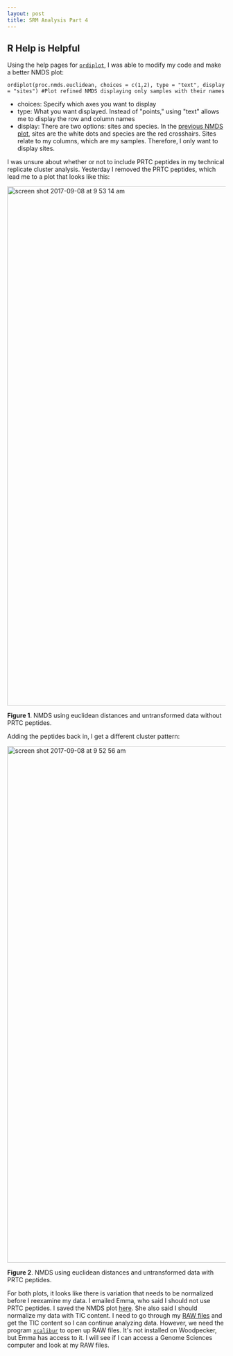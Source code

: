 ```yaml
---
layout: post
title: SRM Analysis Part 4
---
```


## R Help is Helpful

Using the help pages for [`ordiplot`](https://www.rdocumentation.org/packages/vegan/versions/2.4-2/topics/ordiplot), I was able to modify my code and make a better NMDS plot:

```
ordiplot(proc.nmds.euclidean, choices = c(1,2), type = "text", display = "sites") #Plot refined NMDS displaying only samples with their names
```
- choices: Specify which axes you want to display
- type: What you want displayed. Instead of "points," using "text" allows me to display the row and column names
- display: There are two options: sites and species. In the [previous NMDS plot](https://yaaminiv.github.io/SRM-Analysis-Part3/), sites are the white dots and species are the red crosshairs. Sites relate to my columns, which are my samples. Therefore, I only want to display sites.

I was unsure about whether or not to include PRTC peptides in my technical replicate cluster analysis. Yesterday I removed the PRTC peptides, which lead me to a plot that looks like this:

<img width="1194" alt="screen shot 2017-09-08 at 9 53 14 am" src="https://user-images.githubusercontent.com/22335838/30224277-f776515e-9482-11e7-98aa-a7ddb1a06189.png">

**Figure 1**. NMDS using euclidean distances and untransformed data without PRTC peptides.

Adding the peptides back in, I get a different cluster pattern:

<img width="1188" alt="screen shot 2017-09-08 at 9 52 56 am" src="https://user-images.githubusercontent.com/22335838/30224278-f77b6590-9482-11e7-8e4a-01e21a07cdd4.png">

**Figure 2**. NMDS using euclidean distances and untransformed data with PRTC peptides.

For both plots, it looks like there is variation that needs to be normalized before I reexamine my data. I emailed Emma, who said I should not use PRTC peptides. I saved the NMDS plot [here](https://github.com/RobertsLab/project-oyster-oa/blob/master/analyses/DNR_SRM_20170902/2017-09-08-NMDS-TechnicalReplication-NotNormalized.jpeg). She also said I should normalize my data with TIC content. I need to go through my [RAW files](http://owl.fish.washington.edu/spartina/DNR_SRM_20170728/Raw-Files/) and get the TIC content so I can continue analyzing data.  However, we need the program [`xcalibur`](https://www.thermofisher.com/order/catalog/product/OPTON-30487) to open up RAW files. It's not installed on Woodpecker, but Emma has access to it. I will see if I can access a Genome Sciences computer and look at my RAW files.
